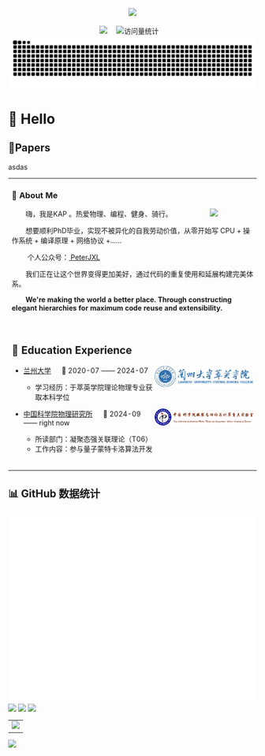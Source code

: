 <div align="center">

  <!-- knock code pictures 敲代码的图片 -->
  <picture>
    <source media="(prefers-color-scheme: dark)" srcset="https://cdn.jsdelivr.net/gh/sun0225SUN/sun0225SUN/assets/images/coding.gif" />
    <source media="(prefers-color-scheme: light)" srcset="https://cdn.jsdelivr.net/gh/sun0225SUN/sun0225SUN/assets/images/developer.svg" height="225px" />
    <img src="https://cdn.jsdelivr.net/gh/sun0225SUN/sun0225SUN/assets/images/coding.gif" />
  </picture>

  <!-- for beauty 留个空行好看点 -->
  <div>&nbsp;</div>


<!-- profile logo 个人资料徽标 -->
  <div>
    <a href="https://www.peterjxl.com/"><img src="https://img.shields.io/badge/Website-博客-8c36db" /></a>&emsp;
    <img src="https://komarev.com/ghpvc/?username=Peter-JXL&label=Views&color=orange&style=flat" alt="访问量统计" />&emsp;
  </div>

<!-- Snake Code Contribution Map 贪吃蛇代码贡献图 -->
<picture>
  <source media="(prefers-color-scheme: dark)" srcset="https://raw.githubusercontent.com/Peter-JXL/Peter-JXL/output/github-contribution-grid-snake-dark.svg">
  <source media="(prefers-color-scheme: light)" srcset="https://raw.githubusercontent.com/Peter-JXL/Peter-JXL/output/github-contribution-grid-snake.svg">
  <img alt="github contribution grid snake animation" src="https://raw.githubusercontent.com/Peter-JXL/Peter-JXL/output/github-contribution-grid-snake.svg">
</picture>

</div>

#  🙋 Hello

<table>
  
<tr><td>

### 🤺 About Me

<img align="right" width="88" src="https://avatars.githubusercontent.com/u/45090349?v=4" />

<p>&emsp;&emsp;嗨，我是KAP 。热爱物理、编程、健身、骑行。</p>
<p>&emsp;&emsp;想要顺利PhD毕业，实现不被异化的自我劳动价值，从零开始写 CPU + 操作系统 + 编译原理 + 网络协议 +......</p>
<p>&emsp;&emsp; 个人公众号：<a href="https://github.com/Peter-JXL/vuepressblog/blob/master/images/QR-Code.png" target="_blank"> PeterJXL </a></p>
<p>&emsp;&emsp;我们正在让这个世界变得更加美好，通过代码的重复使用和延展构建完美体系。</p>
<p>&emsp;&emsp;<strong>We're making the world a better place. Through constructing elegant hierarchies for maximum code reuse and extensibility.</strong></p>


  <!-- for beauty 留个空行好看点 -->
  <div>&nbsp;</div>

</td></tr>

<tr><td>

## 🏢 Education Experience

<img align="right" width="200" src="figure/logo1.png" />

- [兰州大学](https://www.lzu.edu.cn/) &emsp; 📌 2020-07 —— 2024-07

  - 学习经历：于萃英学院理论物理专业获取本科学位

<img align="right" width="200" src="figure/logo2.png" />

- [中国科学院物理研究所](https://theory.iphy.ac.cn/team06.html)   📌 2024-09 —— right now

  - 所读部门：凝聚态强关联理论（T06）
  - 工作内容：参与量子蒙特卡洛算法开发


  <!-- for beauty 留个空行好看点 -->
  <div>&nbsp;</div>
  
</td></tr>

## 📕Papers

asdas

</table>

## 📊 GitHub 数据统计


<!-- metrics 基础资料 -->
<img src="/github-metrics.svg" />

<!-- GitHub 数据统计 -->

<img src= "https://github-readme-stats-git-masterrstaa-rickstaa.vercel.app/api?username=Peter-JXL&hide_title=true&hide_border=true&show_icons=true&include_all_commits=true&line_height=21text_color=000&icon_color=000&bg_color=0,ea6161,ffc64d,fffc4d,52fa5a&theme=graywhite" /> 

<img src  = "https://github-readme-stats-git-masterrstaa-rickstaa.vercel.app/api/top-langs/?username=Peter-JXL&hide_title=true&hide_border=true&layout=compact&langs_count=6&text_color=000&icon_color=fff&bg_color=0,52fa5a,4dfcff,c64dff&theme=graywhite" />


<!-- github-readme-streak-stats 连续提交代码天数记录 -->
<picture>
  <source media="(prefers-color-scheme: light)" srcset="https://streak-stats.demolab.com/?user=Peter-JXL&theme=light&hide_border=true" />
  <img src="https://streak-stats.demolab.com/?user=Peter-JXL&theme=dark&hide_border=true" />
</picture>



<!-- GitHub Activity Graph GitHub 活动图 -->
<table>
  <tr>
    <td>
      <picture>
        <source media="(prefers-color-scheme: dark)"  srcset="https://github-readme-activity-graph.vercel.app/graph?username=Peter-JXL&theme=tokyo-night" />
        <source media="(prefers-color-scheme: light)" srcset="https://github-readme-activity-graph.vercel.app/graph?username=Peter-JXL&theme=xcode" />
        <img src="https://github-readme-activity-graph.vercel.app/graph?username=Peter-JXL&theme=tokyo-night" />
      </picture>
  </tr>
</table>


<!-- profile-3d-contrib 3D 贡献图-->
<picture>
  <source media="(prefers-color-scheme: dark)" srcset="/profile-3d-contrib/profile-night-rainbow.svg" />
  <source media="(prefers-color-scheme: light)" srcset="/profile-3d-contrib/profile-gitblock.svg" />
  <img src="/profile-night-rainbow.svg" />
</picture>


